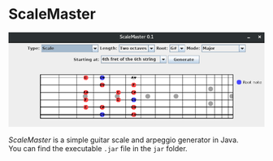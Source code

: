 # ScaleMaster
![GUI](https://raw.githubusercontent.com/lorenzonotaro/ScaleMaster/master/GUI.png)  

*ScaleMaster* is a simple guitar scale and arpeggio generator in Java.  
You can find the executable `.jar` file in the `jar` folder.
